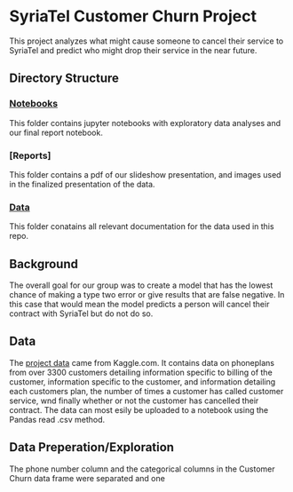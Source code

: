 # SyriaTel Customer Churn Project

This project analyzes what might cause someone to cancel their service to SyriaTel and predict who might drop their service in the near future.

## Directory Structure

### [Notebooks](https://github.com/oklena/SyriaTel_Customer_Churn/tree/master/notebooks)
This folder contains jupyter notebooks with exploratory data analyses and our final report notebook.

### [Reports]
This folder contains a pdf of our slideshow presentation, and images used in the finalized presentation of the data.

### [Data](https://github.com/oklena/SyriaTel_Customer_Churn/tree/master/data)
This folder conatains all relevant documentation for the data used in this repo.

## Background
The overall goal for our group was to create a model that has the lowest chance of making a type two error or give results that are false negative.  In this case that would mean the model predicts a person will cancel their contract with SyriaTel but do not do so. 

## Data
The [project data](https://www.kaggle.com/becksddf/churn-in-telecoms-dataset) came from Kaggle.com.  It contains data on phoneplans from over 3300 customers detailing information specific to billing of the customer, information specific to the customer, and information detailing each customers plan, the number of times a customer has called customer service, wnd finally whether or not the customer has cancelled their contract.  The data can most esily be uploaded to a notebook using the Pandas read .csv method. 

## Data Preperation/Exploration
The phone number column and the categorical columns in the Customer Churn data frame were separated and one  
    
